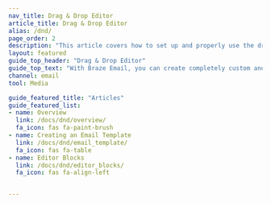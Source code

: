 ```yaml
---
nav_title: Drag & Drop Editor
article_title: Drag & Drop Editor
alias: /dnd/
page_order: 2
description: "This article covers how to set up and properly use the drag & drop editor provided by Braze."
layout: featured
guide_top_header: "Drag & Drop Editor"
guide_top_text: "With Braze Email, you can create completely custom and personalized email messages in either campaigns or Canvas using a drag & drop editing experience. Check out the articles below to learn more."
channel: email
tool: Media

guide_featured_title: "Articles"
guide_featured_list:
- name: Overview
  link: /docs/dnd/overview/
  fa_icon: fas fa-paint-brush
- name: Creating an Email Template
  link: /docs/dnd/email_template/
  fa_icon: fas fa-table
- name: Editor Blocks
  link: /docs/dnd/editor_blocks/
  fa_icon: fas fa-align-left


---
```

<br><br>